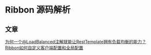 # Ribbon 源码解析
## 文章
[为何一个@LoadBalanced注解就能让RestTemplate拥有负载均衡的能力？](https://www.cnblogs.com/fangshixiang/p/11532729.html)
[Ribbon如何自定义客户端配置和全局配置](https://www.cnblogs.com/trust-freedom/p/11216280.html)